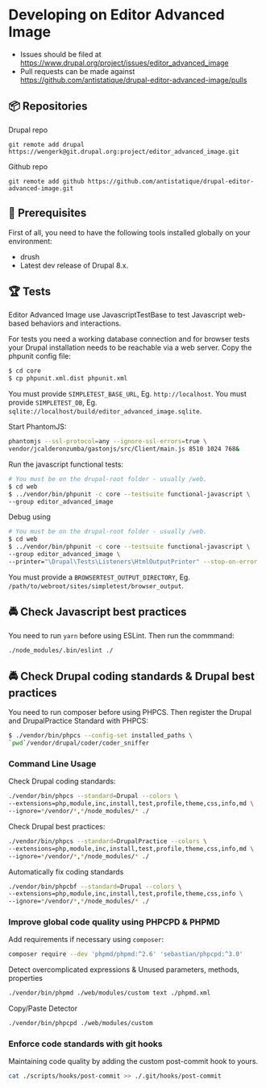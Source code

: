 # Developing on Editor Advanced Image

* Issues should be filed at
https://www.drupal.org/project/issues/editor_advanced_image
* Pull requests can be made against
https://github.com/antistatique/drupal-editor-advanced-image/pulls

## 📦 Repositories

Drupal repo

  ```
  git remote add drupal https://wengerk@git.drupal.org:project/editor_advanced_image.git
  ```

Github repo
  ```
  git remote add github https://github.com/antistatique/drupal-editor-advanced-image.git
  ```

## 🔧 Prerequisites

First of all, you need to have the following tools installed globally
on your environment:

  * drush
  * Latest dev release of Drupal 8.x.

## 🏆 Tests

Editor Advanced Image use JavascriptTestBase to test
Javascript web-based behaviors and interactions.

For tests you need a working database connection and for browser tests
your Drupal installation needs to be reachable via a web server.
Copy the phpunit config file:

  ```bash
  $ cd core
  $ cp phpunit.xml.dist phpunit.xml
  ```

You must provide `SIMPLETEST_BASE_URL`, Eg. `http://localhost`.
You must provide `SIMPLETEST_DB`,
Eg. `sqlite://localhost/build/editor_advanced_image.sqlite`.

Start PhantomJS:

  ```bash
  phantomjs --ssl-protocol=any --ignore-ssl-errors=true \
  vendor/jcalderonzumba/gastonjs/src/Client/main.js 8510 1024 768&
  ```

Run the javascript functional tests:

  ```bash
  # You must be on the drupal-root folder - usually /web.
  $ cd web
  $ ../vendor/bin/phpunit -c core --testsuite functional-javascript \
  --group editor_advanced_image
  ```

Debug using

  ```bash
  # You must be on the drupal-root folder - usually /web.
  $ cd web
  $ ../vendor/bin/phpunit -c core --testsuite functional-javascript \
  --group editor_advanced_image \
  --printer="\Drupal\Tests\Listeners\HtmlOutputPrinter" --stop-on-error
  ```

You must provide a `BROWSERTEST_OUTPUT_DIRECTORY`,
Eg. `/path/to/webroot/sites/simpletest/browser_output`.

## 🚔 Check Javascript best practices

You need to run `yarn` before using ESLint. Then run the commmand:

  ```bash
  ./node_modules/.bin/eslint ./
  ```

## 🚔 Check Drupal coding standards & Drupal best practices

You need to run composer before using PHPCS. Then register the Drupal
and DrupalPractice Standard with PHPCS:

  ```bash
  $ ./vendor/bin/phpcs --config-set installed_paths \
  `pwd`/vendor/drupal/coder/coder_sniffer
  ```

### Command Line Usage

Check Drupal coding standards:

  ```bash
  ./vendor/bin/phpcs --standard=Drupal --colors \
  --extensions=php,module,inc,install,test,profile,theme,css,info,md \
  --ignore=*/vendor/*,*/node_modules/* ./
  ```

Check Drupal best practices:

  ```bash
  ./vendor/bin/phpcs --standard=DrupalPractice --colors \
  --extensions=php,module,inc,install,test,profile,theme,css,info,md \
  --ignore=*/vendor/*,*/node_modules/* ./
  ```

Automatically fix coding standards

  ```bash
  ./vendor/bin/phpcbf --standard=Drupal --colors \
  --extensions=php,module,inc,install,test,profile,theme,css,info \
  --ignore=*/vendor/*,*/node_modules/* ./
  ```

### Improve global code quality using PHPCPD & PHPMD

Add requirements if necessary using `composer`:

  ```bash
  composer require --dev 'phpmd/phpmd:^2.6' 'sebastian/phpcpd:^3.0'
  ```

Detect overcomplicated expressions & Unused parameters, methods, properties

  ```bash
  ./vendor/bin/phpmd ./web/modules/custom text ./phpmd.xml
  ```

Copy/Paste Detector

  ```bash
  ./vendor/bin/phpcpd ./web/modules/custom
  ```

### Enforce code standards with git hooks

Maintaining code quality by adding the custom post-commit hook to yours.

  ```bash
  cat ./scripts/hooks/post-commit >> ./.git/hooks/post-commit
  ```
